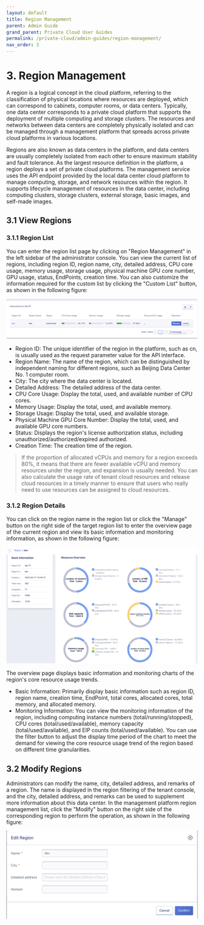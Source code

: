 ```yaml
---
layout: default
title: Region Management
parent: Admin Guide
grand_parent: Private Cloud User Guides
permalink: /private-cloud/admin-guides/region-management/
nav_order: 3
---
```

# 3. Region Management

A region is a logical concept in the cloud platform, referring to the classification of physical locations where resources are deployed, which can correspond to cabinets, computer rooms, or data centers. Typically, one data center corresponds to a private cloud platform that supports the deployment of multiple computing and storage clusters. The resources and networks between data centers are completely physically isolated and can be managed through a management platform that spreads across private cloud platforms in various locations.

Regions are also known as data centers in the platform, and data centers are usually completely isolated from each other to ensure maximum stability and fault tolerance. As the largest resource definition in the platform, a region deploys a set of private cloud platforms. The management service uses the API endpoint provided by the local data center cloud platform to manage computing, storage, and network resources within the region. It supports lifecycle management of resources in the data center, including computing clusters, storage clusters, external storage, basic images, and self-made images.

## 3.1 View Regions

### 3.1.1 Region List

You can enter the region list page by clicking on "Region Management" in the left sidebar of the administrator console. You can view the current list of regions, including region ID, region name, city, detailed address, CPU core usage, memory usage, storage usage, physical machine GPU core number, GPU usage, status, EndPoints, creation time. You can also customize the information required for the custom list by clicking the "Custom List" button, as shown in the following figure:

![regionmanage](/assets/images/adminguide/regionmanage.png)

- Region ID: The unique identifier of the region in the platform, such as cn, is usually used as the request parameter value for the API interface.
- Region Name: The name of the region, which can be distinguished by independent naming for different regions, such as Beijing Data Center No. 1 computer room.
- City: The city where the data center is located.
- Detailed Address: The detailed address of the data center.
- CPU Core Usage: Display the total, used, and available number of CPU cores.
- Memory Usage: Display the total, used, and available memory.
- Storage Usage: Display the total, used, and available storage.
- Physical Machine GPU Core Number: Display the total, used, and available GPU core numbers.
- Status: Displays the region's license authorization status, including unauthorized/authorized/expired authorized.
- Creation Time: The creation time of the region.

> If the proportion of allocated vCPUs and memory for a region exceeds 80%, it means that there are fewer available vCPU and memory resources under the region, and expansion is usually needed. You can also calculate the usage rate of tenant cloud resources and release cloud resources in a timely manner to ensure that users who really need to use resources can be assigned to cloud resources.

### 3.1.2 Region Details

You can click on the region name in the region list or click the "Manage" button on the right side of the target region list to enter the overview page of the current region and view its basic information and monitoring information, as shown in the following figure:

![regiondetails](/assets/images/adminguide/regiondetails.png)

The overview page displays basic information and monitoring charts of the region's core resource usage trends.

* Basic Information: Primarily display basic information such as region ID, region name, creation time, EndPoint, total cores, allocated cores, total memory, and allocated memory.
* Monitoring Information: You can view the monitoring information of the region, including computing instance numbers (total/running/stopped), CPU cores (total/used/available), memory capacity (total/used/available), and EIP counts (total/used/available). You can use the filter button to adjust the display time period of the chart to meet the demand for viewing the core resource usage trend of the region based on different time granularities.

## 3.2 Modify Regions

Administrators can modify the name, city, detailed address, and remarks of a region. The name is displayed in the region filtering of the tenant console, and the city, detailed address, and remarks can be used to supplement more information about this data center. In the management platform region management list, click the "Modify" button on the right side of the corresponding region to perform the operation, as shown in the following figure:

![editregion](/assets/images/adminguide/editregion.png)

